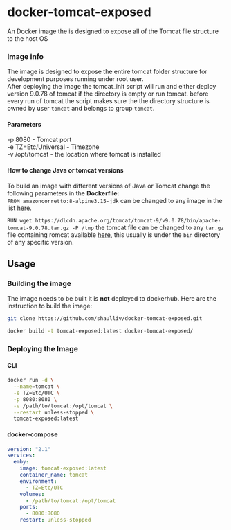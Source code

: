 # docker-tomcat-exposed
An Docker image the is designed to expose all of the Tomcat file structure to the host OS
### Image info
The image is designed to expose the entire tomcat folder structure for development purposes running under root user.<br>
After deploying the image the tomcat_init script will run and either deploy version 9.0.78 of tomcat if the directory is empty or run tomcat.
before every run of tomcat the script makes sure the the directory structure is owned by user `tomcat` and belongs to group `tomcat`.
#### Parameters
-p 8080 - Tomcat port<br>
-e TZ=Etc/Universal - Timezone<br>
-v /opt/tomcat - the location where tomcat is installed<br>

#### How to change Java or tomcat versions
To build an image with different versions of Java or Tomcat change the following parameters in the **Dockerfile:**<br>
`FROM amazoncorretto:8-alpine3.15-jdk` can be changed to any image in the list [here](https://hub.docker.com/_/amazoncorretto).

`RUN wget https://dlcdn.apache.org/tomcat/tomcat-9/v9.0.78/bin/apache-tomcat-9.0.78.tar.gz -P /tmp` the tomcat file can be changed to any `tar.gz` file containing romcat available [here](https://dlcdn.apache.org/tomcat/), this usually is under the `bin` directory of any specific version.
## Usage
### Building the image
The image needs to be built it is **not** deployed to dockerhub.
Here are the instruction to build the image:
```bash
git clone https://github.com/shaulliv/docker-tomcat-exposed.git

docker build -t tomcat-exposed:latest docker-tomcat-exposed/
```
### Deploying the Image
#### CLI
```bash
docker run -d \
  --name=tomcat \
  -e TZ=Etc/UTC \
  -p 8080:8080 \
  -v /path/to/tomcat:/opt/tomcat \
  --restart unless-stopped \
  tomcat-exposed:latest
```

#### docker-compose
```yaml
version: "2.1"
services:
  emby:
    image: tomcat-exposed:latest
    container_name: tomcat
    environment:
      - TZ=Etc/UTC
    volumes:
      - /path/to/tomcat:/opt/tomcat 
    ports:
      - 8080:8080
    restart: unless-stopped
```

